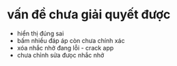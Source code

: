 # vấn đề chưa giải quyết được
 - hiển thị đúng sai
 - bấm nhiều đáp áp còn chưa chính xác
  - xóa nhắc nhở đang lỗi - crack app
 - chưa chỉnh sửa đưọc nhắc nhở
